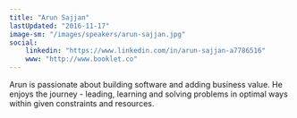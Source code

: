 ```yaml
---
title: "Arun Sajjan"
lastUpdated: "2016-11-17"
image-sm: "/images/speakers/arun-sajjan.jpg"
social:
    linkedin: "https://www.linkedin.com/in/arun-sajjan-a7786516"    
    www: "http://www.booklet.co"
---
```

Arun is passionate about building software and adding business value. He enjoys the journey - leading, learning and solving problems in optimal ways within given constraints and resources.